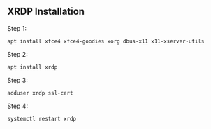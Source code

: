 ## XRDP Installation
Step 1:
```
apt install xfce4 xfce4-goodies xorg dbus-x11 x11-xserver-utils
```

Step 2:
```
apt install xrdp
```
Step 3:
```
adduser xrdp ssl-cert
```
Step 4:
```
systemctl restart xrdp
```